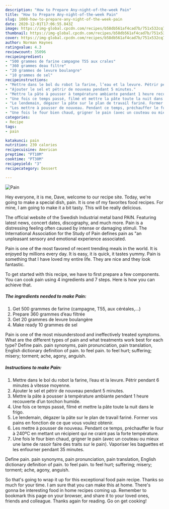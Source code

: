 ```yaml
---
description: "How to Prepare Any-night-of-the-week Pain"
title: "How to Prepare Any-night-of-the-week Pain"
slug: 1008-how-to-prepare-any-night-of-the-week-pain
date: 2020-12-01T17:06:55.843Z
image: https://img-global.cpcdn.com/recipes/b58db561af4cad7b/751x532cq70/pain-photo-principale-de-la-recette.jpg
thumbnail: https://img-global.cpcdn.com/recipes/b58db561af4cad7b/751x532cq70/pain-photo-principale-de-la-recette.jpg
cover: https://img-global.cpcdn.com/recipes/b58db561af4cad7b/751x532cq70/pain-photo-principale-de-la-recette.jpg
author: Norman Haynes
ratingvalue: 4.3
reviewcount: 35096
recipeingredient:
- "500 grammes de farine campagne T55 aux crales"
- "360 grammes deau filtre"
- "20 grammes de levure boulangre"
- "10 grammes de sel"
recipeinstructions:
- "Mettre dans le bol du robot la farine, l’eau et la levure. Pétrir pendant 6 minutes à vitesse moyenne."
- "Ajouter le sel et pétrir de nouveau pendant 5 minutes."
- "Mettre la pâte à pousser à température ambiante pendant 1 heure recouverte d’un torchon humide."
- "Une fois ce temps passé, filmé et mettre la pâte toute la nuit dans le frigo."
- "Le lendemain, dégazer la pâte sur le plan de travail fariné. Former vos pains en fonction de ce que vous voulez obtenir."
- "Les mettre à pousser de nouveau. Pendant ce temps, préchauffer le four à 240ºC en mettant un récipient qui ne craint pas la forte température."
- "Une fois le four bien chaud, grigner le pain (avec un couteau ou mieux une lame de rasoir faire des traits sur le pain). Vaporiser les baguettes et les enfourner pendant 35 minutes."
categories:
- Recipe
tags:
- pain

katakunci: pain 
nutrition: 239 calories
recipecuisine: American
preptime: "PT10M"
cooktime: "PT30M"
recipeyield: "3"
recipecategory: Dessert

---
```



![Pain](https://img-global.cpcdn.com/recipes/b58db561af4cad7b/751x532cq70/pain-photo-principale-de-la-recette.jpg)

Hey everyone, it is me, Dave, welcome to our recipe site. Today, we're going to make a special dish, pain. It is one of my favorites food recipes. For mine, I am going to make it a bit tasty. This will be really delicious.

The official website of the Swedish Industrial metal band PAIN. Featuring latest news, concert dates, discography, and much more. Pain is a distressing feeling often caused by intense or damaging stimuli. The International Association for the Study of Pain defines pain as &#34;an unpleasant sensory and emotional experience associated.

Pain is one of the most favored of recent trending meals in the world. It is enjoyed by millions every day. It is easy, it is quick, it tastes yummy. Pain is something that I have loved my entire life. They are nice and they look fantastic.


To get started with this recipe, we have to first prepare a few components. You can cook pain using 4 ingredients and 7 steps. Here is how you can achieve that.

<!--inarticleads1-->

##### The ingredients needed to make Pain:

1. Get 500 grammes de farine (campagne, T55, aux céréales,...)
1. Prepare 360 grammes d’eau filtrée
1. Get 20 grammes de levure boulangère
1. Make ready 10 grammes de sel


Pain is one of the most misunderstood and ineffectively treated symptoms. What are the different types of pain and what treatments work best for each type? Define pain. pain synonyms, pain pronunciation, pain translation, English dictionary definition of pain. to feel pain. to feel hurt; suffering; misery; torment; ache, agony, anguish. 

<!--inarticleads2-->

##### Instructions to make Pain:

1. Mettre dans le bol du robot la farine, l’eau et la levure. Pétrir pendant 6 minutes à vitesse moyenne.
1. Ajouter le sel et pétrir de nouveau pendant 5 minutes.
1. Mettre la pâte à pousser à température ambiante pendant 1 heure recouverte d’un torchon humide.
1. Une fois ce temps passé, filmé et mettre la pâte toute la nuit dans le frigo.
1. Le lendemain, dégazer la pâte sur le plan de travail fariné. Former vos pains en fonction de ce que vous voulez obtenir.
1. Les mettre à pousser de nouveau. Pendant ce temps, préchauffer le four à 240ºC en mettant un récipient qui ne craint pas la forte température.
1. Une fois le four bien chaud, grigner le pain (avec un couteau ou mieux une lame de rasoir faire des traits sur le pain). Vaporiser les baguettes et les enfourner pendant 35 minutes.


Define pain. pain synonyms, pain pronunciation, pain translation, English dictionary definition of pain. to feel pain. to feel hurt; suffering; misery; torment; ache, agony, anguish. 

So that's going to wrap it up for this exceptional food pain recipe. Thanks so much for your time. I am sure that you can make this at home. There's gonna be interesting food in home recipes coming up. Remember to bookmark this page on your browser, and share it to your loved ones, friends and colleague. Thanks again for reading. Go on get cooking!
